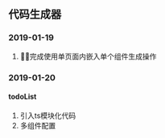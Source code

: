 ## 代码生成器  
### 2019-01-19
1. 完成使用单页面内嵌入单个组件生成操作
### 2019-01-20
#### todoList
1. 引入ts模块化代码
2. 多组件配置